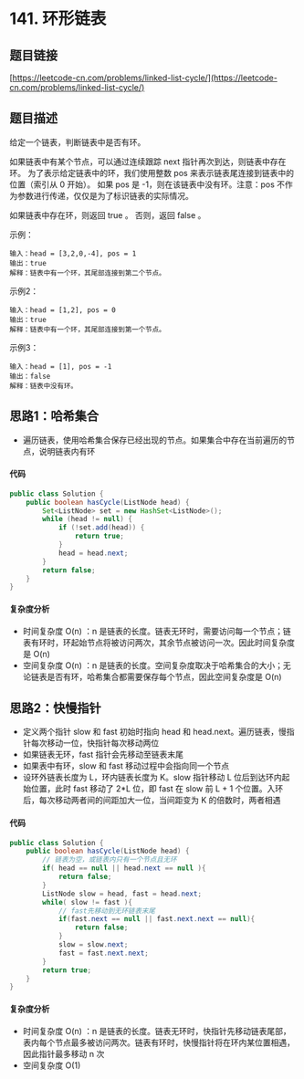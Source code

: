 # 141. 环形链表

## 题目链接
[https://leetcode-cn.com/problems/linked-list-cycle/](https://leetcode-cn.com/problems/linked-list-cycle/)

## 题目描述
给定一个链表，判断链表中是否有环。

如果链表中有某个节点，可以通过连续跟踪 next 指针再次到达，则链表中存在环。 为了表示给定链表中的环，我们使用整数 pos 来表示链表尾连接到链表中的位置（索引从 0 开始）。 如果 pos 是 -1，则在该链表中没有环。注意：pos 不作为参数进行传递，仅仅是为了标识链表的实际情况。

如果链表中存在环，则返回 true 。 否则，返回 false 。

示例：
```
输入：head = [3,2,0,-4], pos = 1
输出：true
解释：链表中有一个环，其尾部连接到第二个节点。
```

示例2：
```
输入：head = [1,2], pos = 0
输出：true
解释：链表中有一个环，其尾部连接到第一个节点。
```

示例3：
```
输入：head = [1], pos = -1
输出：false
解释：链表中没有环。
```

## 思路1：哈希集合
 - 遍历链表，使用哈希集合保存已经出现的节点。如果集合中存在当前遍历的节点，说明链表内有环

#### 代码
```java
public class Solution {
    public boolean hasCycle(ListNode head) {
        Set<ListNode> set = new HashSet<ListNode>();
        while (head != null) {
            if (!set.add(head)) {
                return true;
            }
            head = head.next;
        }
        return false;
    }
}
```

#### 复杂度分析
 - 时间复杂度 O(n) ：n 是链表的长度。链表无环时，需要访问每一个节点；链表有环时，环起始节点将被访问两次，其余节点被访问一次。因此时间复杂度是 O(n)
 - 空间复杂度 O(n) ：n 是链表的长度。空间复杂度取决于哈希集合的大小；无论链表是否有环，哈希集合都需要保存每个节点，因此空间复杂度是 O(n)

## 思路2：快慢指针
 - 定义两个指针 slow 和 fast 初始时指向 head 和 head.next。遍历链表，慢指针每次移动一位，快指针每次移动两位
 - 如果链表无环，fast 指针会先移动至链表末尾
 - 如果表中有环，slow 和 fast 移动过程中会指向同一个节点
 - 设环外链表长度为 L，环内链表长度为 K。slow 指针移动 L 位后到达环内起始位置，此时 fast 移动了 2*L 位，即 fast 在 slow 前 L + 1 个位置。入环后，每次移动两者间的间距加大一位，当间距变为 K 的倍数时，两者相遇

#### 代码
```java
public class Solution {
    public boolean hasCycle(ListNode head) {
        // 链表为空，或链表内只有一个节点且无环
        if( head == null || head.next == null ){
            return false;
        }
        ListNode slow = head, fast = head.next;
        while( slow != fast ){
            // fast先移动到无环链表末尾
            if(fast.next == null || fast.next.next == null){
                return false;
            }
            slow = slow.next;
            fast = fast.next.next;
        }
        return true;
    }
}
```

#### 复杂度分析
 - 时间复杂度 O(n) ：n 是链表的长度。链表无环时，快指针先移动链表尾部，表内每个节点最多被访问两次。链表有环时，快慢指针将在环内某位置相遇，因此指针最多移动 n 次
 - 空间复杂度 O(1)
